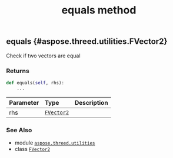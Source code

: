 ﻿---
title: equals method
second_title: Aspose.3D for Python via .NET API References
description: 
type: docs
weight: 20
url: /aspose.threed.utilities/fvector2/equals/
is_root: false
---

## equals {#aspose.threed.utilities.FVector2}

Check if two vectors are equal


### Returns 





```python
def equals(self, rhs):
    ...
```


| Parameter | Type | Description |
| :- | :- | :- |
| rhs | [`FVector2`](/3d/python-net/aspose.threed.utilities/fvector2) |  |



### See Also
* module [`aspose.threed.utilities`](../../)
* class [`FVector2`](/3d/python-net/aspose.threed.utilities/fvector2)

